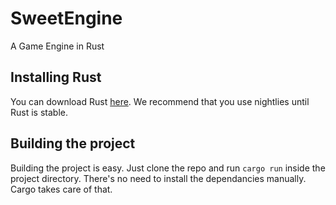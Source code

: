 # SweetEngine
A Game Engine in Rust

## Installing Rust
You can download Rust [here](http://www.rust-lang.org/install.html). We recommend that you use nightlies until Rust is stable. 

## Building the project
Building the project is easy. Just clone the repo and run ``` cargo run ``` inside the project directory. There's no need to install the dependancies manually. Cargo takes care of that.
